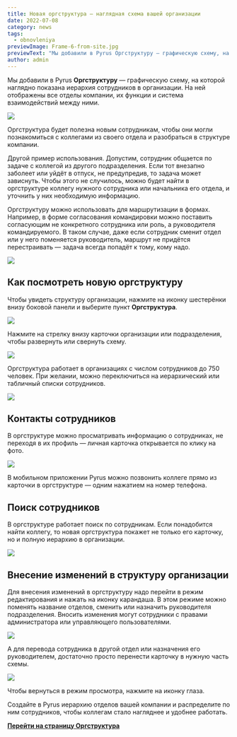 ```yaml
---
title: Новая оргструктура — наглядная схема вашей организации
date: 2022-07-08
category: news
tags:
  - obnovleniya
previewImage: Frame-6-from-site.jpg
previewText: "Мы добавили в Pyrus Оргструктуру — графическую схему, на которой наглядно показана иерархия сотрудников в организации. На ней отображены все отделы компании, их функции и система взаимодействий между ними."
author: admin
---
```

Мы добавили в Pyrus **Оргструктуру** — графическую схему, на которой наглядно показана иерархия сотрудников в организации. На ней отображены все отделы компании, их функции и система взаимодействий между ними.

![](Snimok-ekrana-2022-06-28-v-09.28.18-1024x845.webp)

Оргструктура будет полезна новым сотрудникам, чтобы они могли познакомиться с коллегами из своего отдела и разобраться в структуре компании.

Другой пример использования. Допустим, сотрудник общается по задаче с коллегой из другого подразделения. Если тот внезапно заболеет или уйдёт в отпуск, не предупредив, то задача может зависнуть. Чтобы этого не случилось, можно будет найти в оргструктуре коллегу нужного сотрудника или начальника его отдела, и уточнить у них необходимую информацию.

Оргструктуру можно использовать для маршрутизации в формах. Например, в форме согласования командировки можно поставить согласующим не конкретного сотрудника или роль, а руководителя командируемого. В таком случае, даже если сотрудник сменит отдел или у него поменяется руководитель, маршрут не придётся перестраивать — задача всегда попадёт к тому, кому надо.

![](Snimok-ekrana-2022-07-05-v-14.15.52-1024x585.webp)

## **Как посмотреть новую оргструктуру**

Чтобы увидеть структуру организации, нажмите на иконку шестерёнки внизу боковой панели и выберите пункт **Оргструктура**.

![](Settings-1024x585.webp)

Нажмите на стрелку внизу карточки организации или подразделения, чтобы развернуть или свернуть схему.

![](Expand-1024x616.webp)

Оргструктура работает в организациях с числом сотрудников до 750 человек. При желании, можно переключиться на иерархический или табличный списки сотрудников.

![](Diagram-1024x761.webp)

## **Контакты сотрудников**

В оргструктуре можно просматривать информацию о сотрудниках, не переходя в их профиль — личная карточка открывается по клику на фото.

![](Snimok-ekrana-2022-06-28-v-09.30.28-1024x761.webp)

В мобильном приложении Pyrus можно позвонить коллеге прямо из карточки в оргструктуре — одним нажатием на номер телефона.

## **Поиск сотрудников**

В оргструктуре работает поиск по сотрудникам. Если понадобится найти коллегу, то новая оргструктура покажет не только его карточку, но и полную иерархию в организации.

![](Snimok-ekrana-2022-07-01-v-12.27.24-1024x738.webp)

## **Внесение изменений в структуру организации**

Для внесения изменений в оргструктуру надо перейти в режим редактирования и нажать на иконку карандаша. В этом режиме можно поменять название отделов, сменить или назначить руководителя подразделения. Вносить изменения могут сотрудники с правами администратора или управляющего пользователями.

![](Snimok-ekrana-2022-06-06-v-08.10.43-1024x606.webp)

А для перевода сотрудника в другой отдел или назначения его руководителем, достаточно просто перенести карточку в нужную часть схемы.

![](Snimok-ekrana-2022-06-28-v-09.33.14-1024x761.webp)

Чтобы вернуться в режим просмотра, нажмите на иконку глаза.

Создайте в Pyrus иерархию отделов вашей компании и распределите по ним сотрудников, чтобы коллегам стало нагляднее и удобнее работать.

**[Перейти на страницу Оргструктура](https://pyrus.com/t#oc?v=0&m=0&o=0'0'1.0&e=0)**